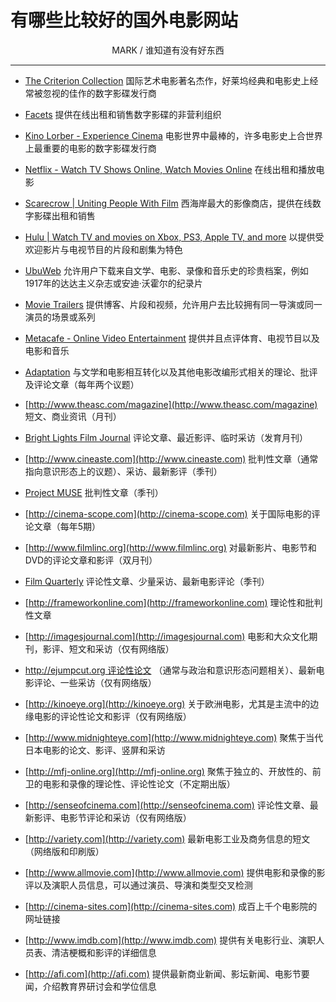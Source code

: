 # 有哪些比较好的国外电影网站

<center>MARK / 谁知道有没有好东西</center>

***

- [The Criterion Collection](https://www.criterion.com/)
国际艺术电影著名杰作，好莱坞经典和电影史上经常被忽视的佳作的数字影碟发行商  

- [Facets](http://facets.org/) 
提供在线出租和销售数字影碟的非营利组织

- [Kino Lorber - Experience Cinema](http://www.kinolorber.com/) 
电影世界中最棒的，许多电影史上合世界上最重要的电影的数字影碟发行商

- [Netflix - Watch TV Shows Online, Watch Movies Online](https://www.netflix.com)
在线出租和播放电影

- [Scarecrow | Uniting People With Film](http://blog.scarecrow.com/)
西海岸最大的影像商店，提供在线数字影碟出租和销售

- [Hulu | Watch TV and movies on Xbox, PS3, Apple TV, and more](http://www.hulu.com/)
以提供受欢迎影片与电视节目的片段和剧集为特色

- [UbuWeb](http://ubu.com/) 
允许用户下载来自文学、电影、录像和音乐史的珍贵档案，例如1917年的达达主义杂志或安迪·沃霍尔的纪录片

- [Movie Trailers](http://www.movieclips.com/) 
提供博客、片段和视频，允许用户去比较拥有同一导演或同一演员的场景或系列

- [Metacafe - Online Video Entertainment](http://www.metacafe.com/) 
提供并且点评体育、电视节目以及电影和音乐

- [Adaptation](http://adaptation.oxfordjournals.org/) 
与文学和电影相互转化以及其他电影改编形式相关的理论、批评及评论文章（每年两个议题）

- [http://www.theasc.com/magazine](http://www.theasc.com/magazine) 
短文、商业资讯（月刊）

- [Bright Lights Film Journal](http://brightlightsfilm.com/) 
评论文章、最近影评、临时采访（发育月刊）

- [http://www.cineaste.com](http://www.cineaste.com) 
批判性文章（通常指向意识形态上的议题）、采访、最新影评（季刊）

- [Project MUSE](http://muse.jhu.edu/journal/31) 
批判性文章（季刊）

- [http://cinema-scope.com](http://cinema-scope.com)
关于国际电影的评论文章（每年5期）

- [http://www.filmlinc.org](http://www.filmlinc.org) 
对最新影片、电影节和DVD的评论文章和影评（双月刊）

- [Film Quarterly](http://www.filmquarterly.org/) 
评论性文章、少量采访、最新电影评论（季刊）

- [http://frameworkonline.com](http://frameworkonline.com) 
理论性和批判性文章  

- [http://imagesjournal.com](http://imagesjournal.com) 
电影和大众文化期刊，影评、短文和采访（仅有网络版）

- [http://ejumpcut.org 评论性论文]()
（通常与政治和意识形态问题相关）、最新电影评论、一些采访（仅有网络版）

- [http://kinoeye.org](http://kinoeye.org)
关于欧洲电影，尤其是主流中的边缘电影的评论性论文和影评（仅有网络版）

- [http://www.midnighteye.com](http://www.midnighteye.com)
聚焦于当代日本电影的论文、影评、竖屏和采访

- [http://mfj-online.org](http://mfj-online.org) 
聚焦于独立的、开放性的、前卫的电影和录像的理论性、评论性论文（不定期出版）

- [http://senseofcinema.com](http://senseofcinema.com)
 评论性文章、最新影评、电影节评论和采访（仅有网络版）

- [http://variety.com](http://variety.com) 
最新电影工业及商务信息的短文（网络版和印刷版）

- [http://www.allmovie.com](http://www.allmovie.com) 
提供电影和录像的影评以及演职人员信息，可以通过演员、导演和类型交叉检测

- [http://cinema-sites.com](http://cinema-sites.com)
成百上千个电影院的网址链接

- [http://www.imdb.com](http://www.imdb.com)
提供有关电影行业、演职人员表、清洁梗概和影评的详细信息

- [http://afi.com](http://afi.com) 
提供最新商业新闻、影坛新闻、电影节要闻，介绍教育界研讨会和学位信息